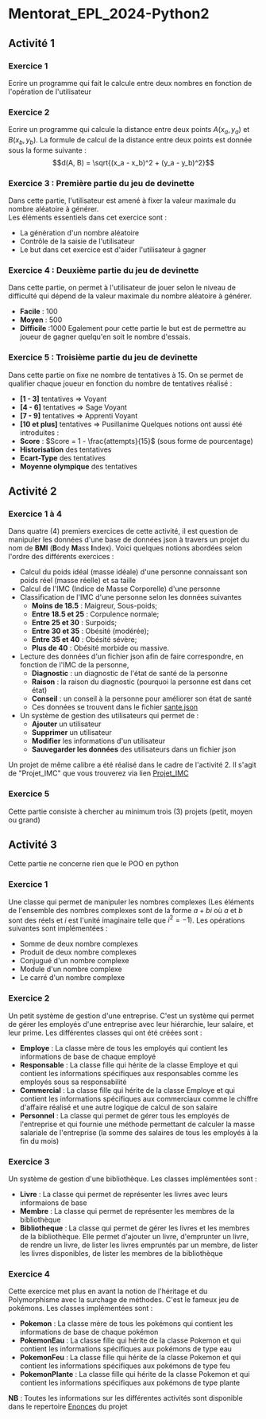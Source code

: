 # Mentorat_EPL_2024-Python2

## Activité 1
### Exercice 1
Ecrire un programme qui fait le calcule entre deux nombres en fonction de l'opération de l'utilisateur

### Exercice 2
Ecrire un programme qui calcule la distance entre deux points $A(x_a, y_a)$ et $B(x_b, y_b)$. La formule de calcul de la distance entre deux points est donnée sous la forme suivante :$$d(A, B) = \sqrt{(x_a - x_b)^2 + (y_a - y_b)^2}$$

### Exercice 3 : Première partie du jeu de devinette
Dans cette partie, l'utilisateur est amené à fixer la valeur maximale du nombre aléatoire à générer.  
Les éléments essentiels dans cet exercice sont :
- La génération d'un nombre aléatoire
- Contrôle de la saisie de l'utilisateur
- Le but dans cet exercice est d'aider l'utilisateur à gagner

### Exercice 4 : Deuxième partie du jeu de devinette
Dans cette partie, on permet à l'utilisateur de jouer selon le niveau de difficulté qui dépend de la valeur maximale du nombre aléatoire à générer.
- **Facile** : 100
- **Moyen** : 500
- **Difficile** :1000
Egalement pour cette partie le but est de permettre au joueur de gagner quelqu'en soit le nombre d'essais.

### Exercice 5 : Troisième partie du jeu de devinette
Dans cette partie on fixe ne nombre de tentatives à 15. On se permet de qualifier chaque joueur en fonction du nombre de tentatives réalisé :
- **[1 - 3]** tentatives => Voyant
- **[4 - 6]** tentatives => Sage Voyant
- **[7 - 9]** tentatives => Apprenti Voyant
- **[10 et plus]** tentatives => Pusillanime
Quelques notions ont aussi été introduites :
- **Score** : $Score = 1 - \frac{attempts}{15}$ (sous forme de pourcentage)
- **Historisation** des tentatives
- **Ecart-Type** des tentatives
- **Moyenne olympique** des tentatives

## Activité 2
### Exercice 1 à 4
Dans quatre (4) premiers exercices de cette activité, il est question de manipuler les données d'une base de données json à travers un projet du nom de **BMI** (**B**ody **M**ass **I**ndex). Voici quelques notions abordées selon l'ordre des différents exercices :
- Calcul du poids idéal (masse idéale) d'une personne connaissant son poids réel (masse réelle) et sa taille
- Calcul de l'IMC (Indice de Masse Corporelle) d'une personne
- Classification de l'IMC d'une personne selon les données suivantes
  - **Moins de 18.5** : Maigreur, Sous-poids;
  - **Entre 18.5 et 25** : Corpulence normale;
  - **Entre 25 et 30** : Surpoids;
  - **Entre 30 et 35** : Obésité (modérée);
  - **Entre 35 et 40** : Obésité sévère;
  - **Plus de 40** : Obésité morbide ou massive.
- Lecture des données d'un fichier json afin de faire correspondre, en fonction de l'IMC de la personne,
  - **Diagnostic** : un diagnostic de l'état de santé de la personne
  - **Raison** : la raison du diagnostic (pourquoi la personne est dans cet état)
  - **Conseil** : un conseil à la personne pour améliorer son état de santé
  - Ces données se trouvent dans le fichier [sante.json](./Activite02/database/sante.json)
- Un système de gestion des utilisateurs qui permet de :
  - **Ajouter** un utilisateur
  - **Supprimer** un utilisateur
  - **Modifier** les informations d'un utilisateur
  - **Sauvegarder les données** des utilisateurs dans un fichier json

Un projet de même calibre a été réalisé dans le cadre de l'activité 2. Il s'agit de "Projet_IMC" que vous trouverez via lien [Projet_IMC](https://github.com/Godwin-Jules/Projet_IMC)

### Exercice 5
Cette partie consiste à chercher au minimum trois (3) projets (petit, moyen ou grand)

## Activité 3
Cette partie ne concerne rien que le POO en python

### Exercice 1
Une classe qui permet de manipuler les nombres complexes (Les éléments de l'ensemble des nombres complexes sont de la forme $a + bi$ où $a$ et $b$ sont des réels et $i$ est l'unité imaginaire telle que $i^2 = -1$). Les opérations suivantes sont implémentées :
- Somme de deux nombre complexes
- Produit de deux nombre complexes
- Conjugué d'un nombre complexe
- Module d'un nombre complexe
- Le carré d'un nombre complexe

### Exercice 2
Un petit système de gestion d'une entreprise. C'est un système qui permet de gérer les employés d'une entreprise avec leur hiérarchie, leur salaire, et leur prime. Les différentes classes qui ont été créées sont :
- **Employe** : La classe mère de tous les employés qui contient les informations de base de chaque employé
- **Responsable** : La classe fille qui hérite de la classe Employe et qui contient les informations spécifiques aux responsables comme les employés sous sa responsabilité
- **Commercial** : La classe fille qui hérite de la classe Employe et qui contient les informations spécifiques aux commerciaux comme le chiffre d'affaire réalisé et une autre logique de calcul de son salaire
- **Personnel** : La classe qui permet de gérer tous les employés de l'entreprise et qui fournie une méthode permettant de calculer la masse salariale de l'entreprise (la somme des salaires de tous les employés à la fin du mois)

### Exercice 3
Un système de gestion d'une bibliothèque. Les classes implémentées sont :
- **Livre** : La classe qui permet de représenter les livres avec leurs informaions de base
- **Membre** : La classe qui permet de représenter les membres de la bibliothèque
- **Bibliotheque** : La classe qui permet de gérer les livres et les membres de la bibliothèque. Elle permet d'ajouter un livre, d'emprunter un livre, de rendre un livre, de lister les livres empruntés par un membre, de lister les livres disponibles, de lister les membres de la bibliothèque

### Exercice 4
Cette exercice met plus en avant la notion de l'héritage et du Polymorphisme avec la surchage de méthodes. C'est le fameux jeu de pokémons. Les classes implémentées sont :
- **Pokemon** : La classe mère de tous les pokémons qui contient les informations de base de chaque pokémon
- **PokemonEau** : La classe fille qui hérite de la classe Pokemon et qui contient les informations spécifiques aux pokémons de type eau
- **PokemonFeu** : La classe fille qui hérite de la classe Pokemon et qui contient les informations spécifiques aux pokémons de type feu
- **PokemonPlante** : La classe fille qui hérite de la classe Pokemon et qui contient les informations spécifiques aux pokémons de type plante

**NB** :
Toutes les informations sur les différentes activités sont disponible dans le repertoire [Enonces](./Enonces) du projet